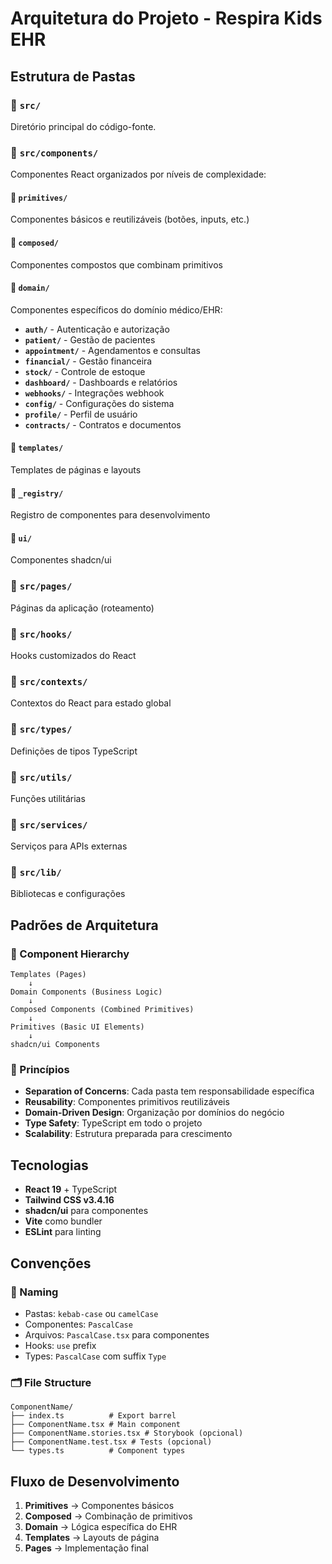 # Arquitetura do Projeto - Respira Kids EHR

## Estrutura de Pastas

### 📁 `src/`
Diretório principal do código-fonte.

### 📁 `src/components/`
Componentes React organizados por níveis de complexidade:

#### 🔹 `primitives/`
Componentes básicos e reutilizáveis (botões, inputs, etc.)

#### 🔹 `composed/`
Componentes compostos que combinam primitivos

#### 🔹 `domain/`
Componentes específicos do domínio médico/EHR:
- **`auth/`** - Autenticação e autorização
- **`patient/`** - Gestão de pacientes
- **`appointment/`** - Agendamentos e consultas
- **`financial/`** - Gestão financeira
- **`stock/`** - Controle de estoque
- **`dashboard/`** - Dashboards e relatórios
- **`webhooks/`** - Integrações webhook
- **`config/`** - Configurações do sistema
- **`profile/`** - Perfil de usuário
- **`contracts/`** - Contratos e documentos

#### 🔹 `templates/`
Templates de páginas e layouts

#### 🔹 `_registry/`
Registro de componentes para desenvolvimento

#### 🔹 `ui/`
Componentes shadcn/ui

### 📁 `src/pages/`
Páginas da aplicação (roteamento)

### 📁 `src/hooks/`
Hooks customizados do React

### 📁 `src/contexts/`
Contextos do React para estado global

### 📁 `src/types/`
Definições de tipos TypeScript

### 📁 `src/utils/`
Funções utilitárias

### 📁 `src/services/`
Serviços para APIs externas

### 📁 `src/lib/`
Bibliotecas e configurações

## Padrões de Arquitetura

### 🔄 Component Hierarchy
```
Templates (Pages)
    ↓
Domain Components (Business Logic)
    ↓
Composed Components (Combined Primitives)
    ↓
Primitives (Basic UI Elements)
    ↓
shadcn/ui Components
```

### 🎯 Princípios
- **Separation of Concerns**: Cada pasta tem responsabilidade específica
- **Reusability**: Componentes primitivos reutilizáveis
- **Domain-Driven Design**: Organização por domínios do negócio
- **Type Safety**: TypeScript em todo o projeto
- **Scalability**: Estrutura preparada para crescimento

## Tecnologias

- **React 19** + TypeScript
- **Tailwind CSS v3.4.16**
- **shadcn/ui** para componentes
- **Vite** como bundler
- **ESLint** para linting

## Convenções

### 📝 Naming
- Pastas: `kebab-case` ou `camelCase`
- Componentes: `PascalCase`
- Arquivos: `PascalCase.tsx` para componentes
- Hooks: `use` prefix
- Types: `PascalCase` com suffix `Type`

### 🗂️ File Structure
```
ComponentName/
├── index.ts          # Export barrel
├── ComponentName.tsx # Main component
├── ComponentName.stories.tsx # Storybook (opcional)
├── ComponentName.test.tsx # Tests (opcional)
└── types.ts          # Component types
```

## Fluxo de Desenvolvimento

1. **Primitives** → Componentes básicos
2. **Composed** → Combinação de primitivos
3. **Domain** → Lógica específica do EHR
4. **Templates** → Layouts de página
5. **Pages** → Implementação final 